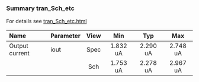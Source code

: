 ### Summary tran_Sch_etc

For details see <a href='tran_Sch_etc.html'>tran_Sch_etc.html</a>

|**Name**|**Parameter**|**View**|**Min** | **Typ** | **Max**|
|:---|:---|:---:|:---:|:---:|:---:|
|Output current|iout | Spec | 1.832 uA | 2.290 uA | 2.748 uA |
| | | Sch|1.753 uA | 2.278 uA | 2.967 uA |
